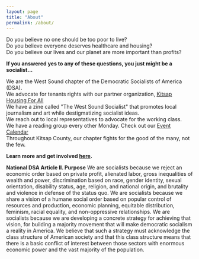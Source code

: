 ```yaml
---
layout: page
title: "About"
permalink: /about/
---
```


Do you believe no one should be too poor to live? <br>
Do you believe everyone deserves healthcare and housing? <br>
Do you believe our lives and our planet are more important than profits? <br>

**If you answered yes to any of these questions, you just might be a socialist…** 

We are the West Sound chapter of the Democratic Socialists of America (DSA). <br>
We advocate for tenants rights with our partner organization, [Kitsap Housing For All](https://www.kitsaphousing4all.org/) <br>
We have a zine called "The West Sound Socialist" that promotes local journalism and art while destigmatizing socialist ideas. <br>
We reach out to local representatives to advocate for the working class. <br>
We have a reading group every other Monday. Check out our [Event Calendar](../calendar) <br>
Throughout Kitsap County, our chapter fights for the good of the many, not the few. <br>

**Learn more and get involved [here](../get-involved/).**

**National DSA Article II. Purpose**
We are socialists because we reject an economic order based on private profit, alienated labor, gross inequalities of wealth and power, discrimination based on race, gender identity, sexual orientation, disability status, age, religion, and national origin, and brutality and violence in defense of the status quo. We are socialists because we share a vision of a humane social order based on popular control of resources and production, economic planning, equitable distribution, feminism, racial equality, and non-oppressive relationships. We are socialists because we are developing a concrete strategy for achieving that vision, for building a majority movement that will make democratic socialism a reality in America. We believe that such a strategy must acknowledge the class structure of American society and that this class structure means that there is a basic conflict of interest between those sectors with enormous economic power and the vast majority of the population.



